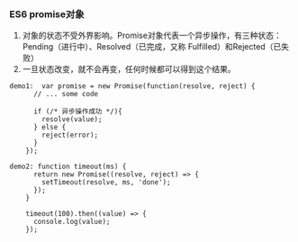 ### ES6 promise对象

   1. 对象的状态不受外界影响。Promise对象代表一个异步操作，有三种状态：Pending（进行中）、Resolved（已完成，又称 Fulfilled）和Rejected（已失败）     
   2. 一旦状态改变，就不会再变，任何时候都可以得到这个结果。
	
```
demo1:	var promise = new Promise(function(resolve, reject) {
	  // ... some code

	  if (/* 异步操作成功 */){
	    resolve(value);
	  } else {
	    reject(error);
	  }
	});

demo2: function timeout(ms) {
	  return new Promise((resolve, reject) => {
	    setTimeout(resolve, ms, 'done');
	  });
	}

	timeout(100).then((value) => {
	  console.log(value);
	});
```
